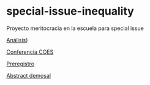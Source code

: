 # special-issue-inequality
 Proyecto meritocracia en la escuela para special issue

[Análisis](https://educacion-meritocracia.github.io/special-issue-inequality/processing/02-analisis.html))

[Conferencia COES](https://educacion-meritocracia.github.io/special-issue-inequality/conferencias/coes-conf-2024/template/changes-meritocracy.html#/cambio-en-las-creencias-sobre-meritocracia-en-el-contexto-escolar)

[Preregistro](https://educacion-meritocracia.github.io/special-issue-inequality/preregistro.html)

[Abstract demosal](https://educacion-meritocracia.github.io/special-issue-inequality/conferencias/demosal-2025/abstract.html)